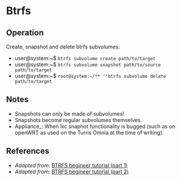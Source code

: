 # Btrfs

## Operation
Create, snapshot and delete btrfs subvolumes:
- user@system:~$ `btrfs subvolume create path/to/target`
- user@system:~$ `btrfs subvolume snapshot path/to/source path/to/target`
- user@system:~$ `root@system:~/** ''btrfs subvolume delete path/to/target`

## Notes
-  Snapshots can only be made of subvolumes!
- Snapshots become regular subvolumes themselves.
- Appliance_: When lxc snaphot functionality is bugged (such as on openWRT as used on the Turris Omnia at the time of writing).

## References
- _Adapted from_: [BTRFS begineer tutorial (part 1)][1]
- _Adapted from_: [BTRFS begineer tutorial (part 2)][2]

<!-- REFERENCES -->

 [1]:https://www.linux.com/learn/how-manage-btrfs-storage-pools-subvolumes-and-snapshots-linux-part-1
 [2]: https://www.linux.com/learn/how-create-and-manage-btrfs-snapshots-and-rollbacks-linux-part-2
